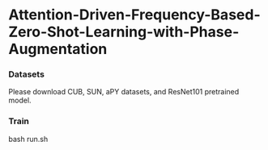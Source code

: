 # Attention-Driven-Frequency-Based-Zero-Shot-Learning-with-Phase-Augmentation

### Datasets
Please download CUB, SUN, aPY datasets, and ResNet101 pretrained model.

### Train
bash run.sh
